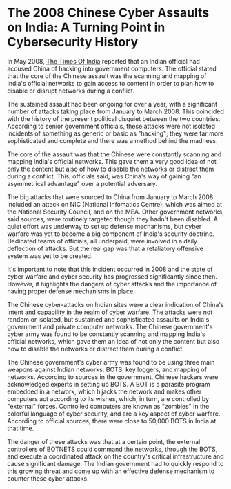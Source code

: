 The 2008 Chinese Cyber Assaults on India: A Turning Point in Cybersecurity History
==================================================================================

In May 2008, [The Times Of India](https://www.linkedin.com/company/timesofindia/) reported that an Indian official had accused China of hacking into government computers. The official stated that the core of the Chinese assault was the scanning and mapping of India's official networks to gain access to content in order to plan how to disable or disrupt networks during a conflict.

The sustained assault had been ongoing for over a year, with a significant number of attacks taking place from January to March 2008. This coincided with the history of the present political disquiet between the two countries. According to senior government officials, these attacks were not isolated incidents of something as generic or basic as "hacking"; they were far more sophisticated and complete and there was a method behind the madness.

The core of the assault was that the Chinese were constantly scanning and mapping India's official networks. This gave them a very good idea of not only the content but also of how to disable the networks or distract them during a conflict. This, officials said, was China's way of gaining "an asymmetrical advantage" over a potential adversary.

The big attacks that were sourced to China from January to March 2008 included an attack on NIC (National Infomatics Centre), which was aimed at the National Security Council, and on the MEA. Other government networks, said sources, were routinely targeted though they hadn't been disabled. A quiet effort was underway to set up defense mechanisms, but cyber warfare was yet to become a big component of India's security doctrine. Dedicated teams of officials, all underpaid, were involved in a daily deflection of attacks. But the real gap was that a retaliatory offensive system was yet to be created.

It's important to note that this incident occurred in 2008 and the state of cyber warfare and cyber security has progressed significantly since then. However, it highlights the dangers of cyber attacks and the importance of having proper defense mechanisms in place.

The Chinese cyber-attacks on Indian sites were a clear indication of China's intent and capability in the realm of cyber warfare. The attacks were not random or isolated, but sustained and sophisticated assaults on India's government and private computer networks. The Chinese government's cyber army was found to be constantly scanning and mapping India's official networks, which gave them an idea of not only the content but also how to disable the networks or distract them during a conflict.

The Chinese government's cyber army was found to be using three main weapons against Indian networks: BOTS, key loggers, and mapping of networks. According to sources in the government, Chinese hackers were acknowledged experts in setting up BOTS. A BOT is a parasite program embedded in a network, which hijacks the network and makes other computers act according to its wishes, which, in turn, are controlled by "external" forces. Controlled computers are known as "zombies" in the colorful language of cyber security, and are a key aspect of cyber warfare. According to official sources, there were close to 50,000 BOTS in India at that time.

The danger of these attacks was that at a certain point, the external controllers of BOTNETS could command the networks, through the BOTS, and execute a coordinated attack on the country's critical infrastructure and cause significant damage. The Indian government had to quickly respond to this growing threat and come up with an effective defense mechanism to counter these cyber attacks.